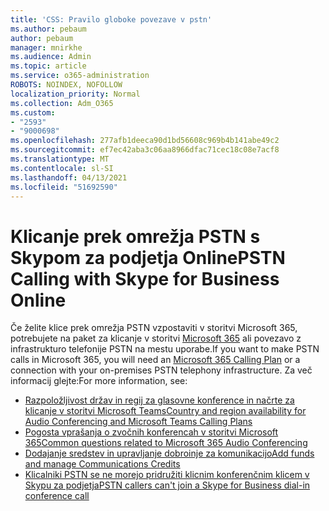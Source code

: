 ```yaml
---
title: 'CSS: Pravilo globoke povezave v pstn'
ms.author: pebaum
author: pebaum
manager: mnirkhe
ms.audience: Admin
ms.topic: article
ms.service: o365-administration
ROBOTS: NOINDEX, NOFOLLOW
localization_priority: Normal
ms.collection: Adm_O365
ms.custom:
- "2593"
- "9000698"
ms.openlocfilehash: 277afb1deeca90d1bd56608c969b4b141abe49c2
ms.sourcegitcommit: ef7ec42aba3c06aa8966dfac71cec18c08e7acf8
ms.translationtype: MT
ms.contentlocale: sl-SI
ms.lasthandoff: 04/13/2021
ms.locfileid: "51692590"
---
```

# <a name="pstn-calling-with-skype-for-business-online"></a><span data-ttu-id="60c0b-102">Klicanje prek omrežja PSTN s Skypom za podjetja Online</span><span class="sxs-lookup"><span data-stu-id="60c0b-102">PSTN Calling with Skype for Business Online</span></span>

<span data-ttu-id="60c0b-103">Če želite klice prek omrežja PSTN vzpostaviti v storitvi Microsoft 365, potrebujete na paket za klicanje v storitvi [Microsoft 365](https://docs.microsoft.com/microsoftteams/what-is-phone-system-in-office-365#more-about-calling-plans) ali povezavo z infrastrukturo telefonije PSTN na mestu uporabe.</span><span class="sxs-lookup"><span data-stu-id="60c0b-103">If you want to make PSTN calls in Microsoft 365, you will need an [Microsoft 365 Calling Plan](https://docs.microsoft.com/microsoftteams/what-is-phone-system-in-office-365#more-about-calling-plans) or a connection with your on-premises PSTN telephony infrastructure.</span></span> <span data-ttu-id="60c0b-104">Za več informacij glejte:</span><span class="sxs-lookup"><span data-stu-id="60c0b-104">For more information, see:</span></span>

- [<span data-ttu-id="60c0b-105">Razpoložljivost držav in regij za glasovne konference in načrte za klicanje v storitvi Microsoft Teams</span><span class="sxs-lookup"><span data-stu-id="60c0b-105">Country and region availability for Audio Conferencing and Microsoft Teams Calling Plans</span></span>](https://docs.microsoft.com/microsoftteams/country-and-region-availability-for-audio-conferencing-and-calling-plans/country-and-region-availability-for-audio-conferencing-and-calling-plans)
- [<span data-ttu-id="60c0b-106">Pogosta vprašanja o zvočnih konferencah v storitvi Microsoft 365</span><span class="sxs-lookup"><span data-stu-id="60c0b-106">Common questions related to Microsoft 365 Audio Conferencing</span></span>](https://docs.microsoft.com/microsoftteams/audio-conferencing-common-questions)
- [<span data-ttu-id="60c0b-107">Dodajanje sredstev in upravljanje dobroinje za komunikacijo</span><span class="sxs-lookup"><span data-stu-id="60c0b-107">Add funds and manage Communications Credits</span></span>](https://docs.microsoft.com/microsoftteams/add-funds-and-manage-communications-credits)
- [<span data-ttu-id="60c0b-108">Klicalniki PSTN se ne morejo pridružiti klicnim konferenčnim klicem v Skypu za podjetja</span><span class="sxs-lookup"><span data-stu-id="60c0b-108">PSTN callers can't join a Skype for Business dial-in conference call</span></span>](https://docs.microsoft.com/SkypeForBusiness/troubleshoot/online-conferencing/pstn-callers-cant-join-dial-in-call)
